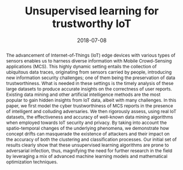 ---
title: "Unsupervised learning for trustworthy IoT"
abstract: "The advancement of Internet-of-Things (IoT) edge devices with various types of sensors enables us to harness diverse information with Mobile Crowd-Sensing applications (MCS). This highly dynamic setting entails the collection of ubiquitous data traces, originating from sensors carried by people, introducing new information security challenges; one of them being the preservation of data trustworthiness. What is needed in these settings is the timely analysis of these large datasets to produce accurate insights on the correctness of user reports. Existing data mining and other artificial intelligence methods are the most popular to gain hidden insights from IoT data, albeit with many challenges. In this paper, we first model the cyber trustworthiness of MCS reports in the presence of intelligent and colluding adversaries. We then rigorously assess, using real IoT datasets, the effectiveness and accuracy of well-known data mining algorithms when employed towards IoT security and privacy. By taking into account the spatio-temporal changes of the underlying phenomena, we demonstrate how concept drifts can masquerade the existence of attackers and their impact on the accuracy of both the clustering and classification processes. Our initial set of results clearly show that these unsupervised learning algorithms are prone to adversarial infection, thus, magnifying the need for further research in the field by leveraging a mix of advanced machine learning models and mathematical optimization techniques."
collection: publications
permalink: /publication/banerjee2018unsupervised
date: 2018-07-08
venue: '2018 IEEE International Conference on Fuzzy Systems'
paperurl: '/files/pdf/papers/banerjee2018unsupervised.pdf'
link: 'https://ieeexplore.ieee.org/document/8491672'
slidesurl: '/files/pdf/slides/banerjee2018unsupervised-slides.pdf'
github: 'https://github.com/nikbanerjee/unsupervised-learning-trustworthy-iot'
citation: 'Nikhil Banerjee, Thanassis Giannetsos, Emmanouil Panaousis, Clive Cheong Took (2018). 
	&quot;Unsupervised learning for trustworthy IoT.
	&quot; <i>IEEE International Conference on Fuzzy Systems</i>. <br>
	<span style="color:#2979ab;">(CORE2017 Ranking: A)</span>' 
---
